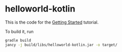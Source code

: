 # helloworld-kotlin

This is the code for the [Getting Started](https://jancy.tznvy.eu/getting-started-kotlin) tutorial.

To build it, run

```bash
gradle build
jancy -j build/libs/helloworld-kotlin.jar -o target/
```

